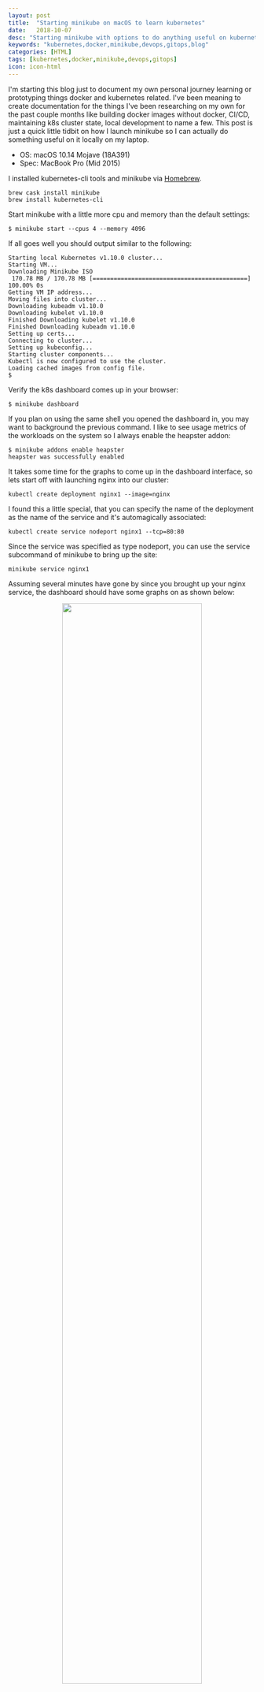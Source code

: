 ```yaml
---
layout: post
title:  "Starting minikube on macOS to learn kubernetes"
date:   2018-10-07
desc: "Starting minikube with options to do anything useful on kubernetes locally"
keywords: "kubernetes,docker,minikube,devops,gitops,blog"
categories: [HTML]
tags: [kubernetes,docker,minikube,devops,gitops]
icon: icon-html
---
```


I'm starting this blog just to document my own personal journey learning or prototyping things docker and kubernetes related.  I've been meaning to create documentation for the things I've been researching on my own for the past couple months like building docker images without docker, CI/CD, maintaining k8s cluster state, local development to name a few.  This post is just a quick little tidbit on how I launch minikube so I can actually do something useful on it locally on my laptop.

* OS: macOS 10.14 Mojave (18A391)
* Spec: MacBook Pro (Mid 2015)

I installed kubernetes-cli tools and minikube via [Homebrew](https://brew.sh/).

```
brew cask install minikube
brew install kubernetes-cli
```

Start minikube with a little more cpu and memory than the default settings:

```
$ minikube start --cpus 4 --memory 4096
```

If all goes well you should output similar to the following:

```
Starting local Kubernetes v1.10.0 cluster...
Starting VM...
Downloading Minikube ISO
 170.78 MB / 170.78 MB [============================================] 100.00% 0s
Getting VM IP address...
Moving files into cluster...
Downloading kubeadm v1.10.0
Downloading kubelet v1.10.0
Finished Downloading kubelet v1.10.0
Finished Downloading kubeadm v1.10.0
Setting up certs...
Connecting to cluster...
Setting up kubeconfig...
Starting cluster components...
Kubectl is now configured to use the cluster.
Loading cached images from config file.
$ 
```

Verify the k8s dashboard comes up in your browser:

```
$ minikube dashboard
```

If you plan on using the same shell you opened the dashboard in, you may want to background the previous command.  I like to see usage metrics of the workloads on the system so I always enable the heapster addon:

```
$ minikube addons enable heapster
heapster was successfully enabled
```

It takes some time for the graphs to come up in the dashboard interface, so lets start off with launching nginx into our cluster:

```
kubectl create deployment nginx1 --image=nginx
```

I found this a little special, that you can specify the name of the deployment as the name of the service and it's automagically associated:

```
kubectl create service nodeport nginx1 --tcp=80:80
```

Since the service was specified as type nodeport, you can use the service subcommand of minikube to bring up the site:

```
minikube service nginx1
```

Assuming several minutes have gone by since you brought up your nginx service, the dashboard should have some graphs on as shown below:

<center><img src="{{ site.img_path }}/article_000000/minikube-dashboard-heapster.png" width="75%"></center>

I do cleanup just so there are enough resources when I decide to run more intensive workloads.

```
$ kubectl delete service nginx1
service "nginx1" deleted
$ kubectl delete deployment nginx1
deployment.extensions "nginx1" deleted
```

This is enough for me personally to get up and running so I can start testing out some ideas and concepts in kubernetes.
